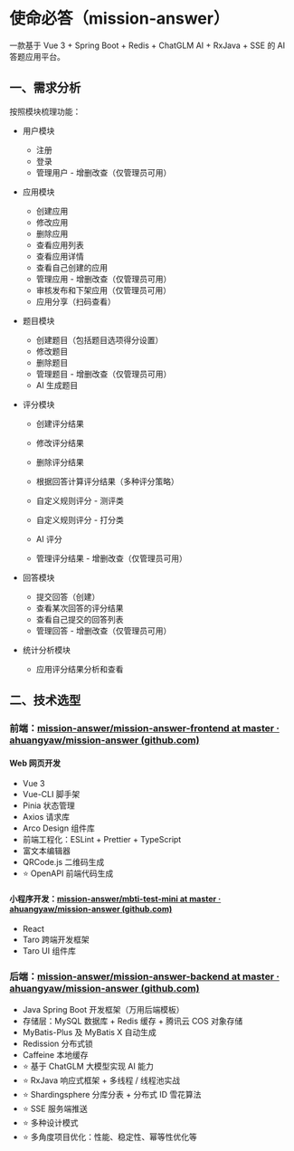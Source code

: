# 使命必答（mission-answer）

一款基于 Vue 3 + Spring Boot + Redis + ChatGLM AI + RxJava + SSE 的 AI 答题应用平台。

## 一、需求分析

按照模块梳理功能：

- 用户模块

  - 注册
  - 登录
  - 管理用户 - 增删改查（仅管理员可用）

- 应用模块

  - 创建应用
  - 修改应用
  - 删除应用
  - 查看应用列表
  - 查看应用详情
  - 查看自己创建的应用
  - 管理应用 - 增删改查（仅管理员可用）
  - 审核发布和下架应用（仅管理员可用）
  - 应用分享（扫码查看）

- 题目模块

  - 创建题目（包括题目选项得分设置）
  - 修改题目
  - 删除题目
  - 管理题目 - 增删改查（仅管理员可用）
  - AI 生成题目

- 评分模块

  - 创建评分结果
  - 修改评分结果
  - 删除评分结果
  - 根据回答计算评分结果（多种评分策略）

  - 自定义规则评分 - 测评类
  - 自定义规则评分 - 打分类
  - AI 评分
  - 管理评分结果 - 增删改查（仅管理员可用）

  

- 回答模块

  - 提交回答（创建）
  - 查看某次回答的评分结果
  - 查看自己提交的回答列表
  - 管理回答 - 增删改查（仅管理员可用）

- 统计分析模块

  - 应用评分结果分析和查看



## 二、技术选型

### 前端：[mission-answer/mission-answer-frontend at master · ahuangyaw/mission-answer (github.com)](https://github.com/ahuangyaw/mission-answer/tree/master/mission-answer-frontend)

#### Web 网页开发

- Vue 3 
- Vue-CLI 脚手架
- Pinia 状态管理
- Axios 请求库
- Arco Design 组件库
- 前端工程化：ESLint + Prettier + TypeScript
- 富文本编辑器
- QRCode.js 二维码生成
- ⭐️ OpenAPI 前端代码生成



#### 小程序开发：[mission-answer/mbti-test-mini at master · ahuangyaw/mission-answer (github.com)](https://github.com/ahuangyaw/mission-answer/tree/master/mbti-test-mini)

- React
- Taro 跨端开发框架
- Taro UI 组件库

### 后端：[mission-answer/mission-answer-backend at master · ahuangyaw/mission-answer (github.com)](https://github.com/ahuangyaw/mission-answer/tree/master/mission-answer-backend)



- Java Spring Boot 开发框架（万用后端模板）
- 存储层：MySQL 数据库 + Redis 缓存 + 腾讯云 COS 对象存储
- MyBatis-Plus 及 MyBatis X 自动生成
- Redission 分布式锁
- Caffeine 本地缓存
- ⭐️ 基于 ChatGLM 大模型实现 AI 能力
- ⭐️ RxJava 响应式框架 + 多线程 / 线程池实战 
- ⭐️ Shardingsphere 分库分表 + 分布式 ID 雪花算法
- ⭐️ SSE 服务端推送
- ⭐️ 多种设计模式
- ⭐️ 多角度项目优化：性能、稳定性、幂等性优化等

